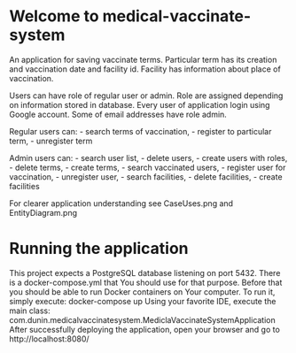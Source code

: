 # Welcome to medical-vaccinate-system
An application for saving vaccinate terms.
Particular term has its creation and vaccination date and facility id.
Facility has information about place of vaccination.

Users can have role of regular user or admin. Role are assigned depending on information stored in database.
Every user of application login using Google account. Some of email addresses have role admin. 

Regular users can:
    - search terms of vaccination,
    - register to particular term,
    - unregister term

Admin users can:
    - search user list,
    - delete users,
    - create users with roles,
    - delete terms,
    - create terms,
    - search vaccinated users,
    - register user for vaccination,
    - unregister user,
    - search facilities,
    - delete facilities,
    - create facilities

For clearer application understanding see CaseUses.png and EntityDiagram.png

# Running the application

This project expects a PostgreSQL database listening on port 5432.
There is a docker-compose.yml that You should use for that purpose. Before that you should be able to run Docker
containers on Your computer.
To run it, simply execute: docker-compose up
Using your favorite IDE, execute the main class: com.dunin.medicalvaccinatesystem.MediclaVaccinateSystemApplication
After successfully deploying the application, open your browser and go to http://localhost:8080/
